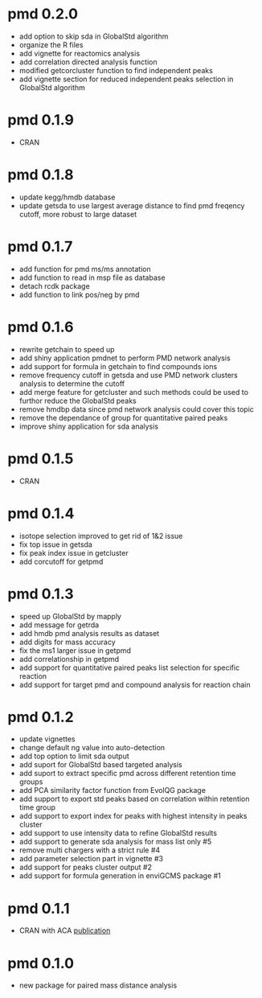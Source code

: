 # pmd 0.2.0

- add option to skip sda in GlobalStd algorithm
- organize the R files
- add vignette for reactomics analysis
- add correlation directed analysis function
- modified getcorcluster function to find independent peaks
- add vignette section for reduced independent peaks selection in GlobalStd algorithm

# pmd 0.1.9

- CRAN

# pmd 0.1.8

- update kegg/hmdb database
- update getsda to use largest average distance to find pmd freqency cutoff, more robust to large dataset

# pmd 0.1.7

- add function for pmd ms/ms annotation
- add function to read in msp file as database
- detach rcdk package
- add function to link pos/neg by pmd

# pmd 0.1.6

- rewrite getchain to speed up
- add shiny application pmdnet to perform PMD network analysis
- add support for formula in getchain to find compounds ions
- remove frequency cutoff in getsda and use PMD network clusters analysis to determine the cutoff
- add merge feature for getcluster and such methods could be used to furthor reduce the GlobalStd peaks
- remove hmdbp data since pmd network analysis could cover this topic
- remove the dependance of group for quantitative paired peaks
- improve shiny application for sda analysis

# pmd 0.1.5

- CRAN

# pmd 0.1.4

- isotope selection improved to get rid of 1&2 issue 
- fix top issue in getsda
- fix peak index issue in getcluster
- add corcutoff for getpmd

# pmd 0.1.3

- speed up GlobalStd by mapply
- add message for getrda
- add hmdb pmd analysis results as dataset
- add digits for mass accuracy
- fix the ms1 larger issue in getpmd
- add correlationship in getpmd
- add support for quantitative paired peaks list selection for specific reaction
- add support for target pmd and compound analysis for reaction chain

# pmd 0.1.2

- update vignettes
- change default ng value into auto-detection
- add top option to limit sda output
- add suport for GlobalStd based targeted analysis
- add suport to extract specific pmd across different retention time groups
- add PCA similarity factor function from EvolQG package
- add support to export std peaks based on correlation within retention time group
- add support to export index for peaks with highest intensity in peaks cluster
- add support to use intensity data to refine GlobalStd results
- add support to generate sda analysis for mass list only #5
- remove multi chargers with a strict rule #4
- add parameter selection part in vignette #3
- add support for peaks cluster output #2
- add support for formula generation in enviGCMS package #1

# pmd 0.1.1

- CRAN with ACA [publication](https://doi.org/10.1016/j.aca.2018.10.062)

# pmd 0.1.0

- new package for paired mass distance analysis
